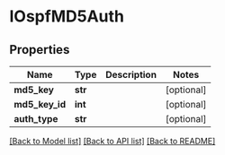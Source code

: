 # IOspfMD5Auth

## Properties
Name | Type | Description | Notes
------------ | ------------- | ------------- | -------------
**md5_key** | **str** |  | [optional] 
**md5_key_id** | **int** |  | [optional] 
**auth_type** | **str** |  | [optional] 

[[Back to Model list]](../README.md#documentation-for-models) [[Back to API list]](../README.md#documentation-for-api-endpoints) [[Back to README]](../README.md)


